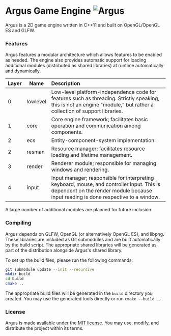 # Argus Game Engine ![Argus](https://github.com/caseif/Argus/workflows/Argus/badge.svg)

Argus is a 2D game engine written in C++11 and built on OpenGL/OpenGL ES and GLFW.

### Features

Argus features a modular architecture which allows features to be enabled as needed. The engine also provides automatic
support for loading additional modules (distributed as shared libraries) at runtime automatically and dynamically.

| Layer | Name | Description |
| --- | --- | :-- |
| 0 | lowlevel | Low-level platform-independence code for features such as threading. Strictly speaking, this is not an engine "module," but rather a collection of support libraries. |
| 1 | core | Core engine framework; facilitates basic operation and communication among components. |
| 2 | ecs | Entity-component-system implementation. |
| 2 | resman | Resource manager; facilitates resource loading and lifetime management. |
| 3 | render | Renderer module; responsible for managing windows and rendering. |
| 4 | input | Input manager; responsible for interpreting keyboard, mouse, and controller input. This is dependent on the render module because input reading is done respective to a window. |

A large number of additional modules are planned for future inclusion.

### Compiling

Argus depends on GLFW, OpenGL (or alternatively OpenGL ES), and libpng. These libraries are included as Git submodules
and are built automatically by the build script. The appropriate shared libraries will be generated as part of the
distribution alongside Argus's shared library.

To set up the build files, please run the following commands:

```bash
git submodule update --init --recursive
mkdir build
cd build
cmake ..
```

The appropriate build files will be generated in the `build` directory you
created. You may use the generated tools directly or run `cmake --build .`.

### License

Argus is made available under the [MIT license](https://opensource.org/licenses/MIT). You may use, modify, and
distribute the project within its terms.
